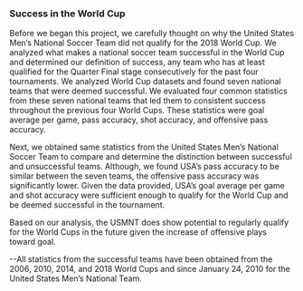 ### Success in the World Cup

Before we began this project, we carefully thought on why the United States Men’s National Soccer Team did not qualify for 
the 2018 World Cup. We analyzed what makes a national soccer team successful in the World Cup and determined our 
definition of success, any team who has at least qualified for the Quarter Final stage consecutively for the past four 
tournaments. We analyzed World Cup datasets and found seven national teams that were deemed successful. We evaluated four 
common statistics from these seven national teams that led them to consistent success throughout the previous four World Cups. 
These statistics were goal average per game, pass accuracy, shot accuracy, and offensive pass accuracy.

Next, we obtained same statistics from the United States Men’s National Soccer Team to compare and determine the distinction 
between successful and unsuccessful teams. Although, we found USA’s pass accuracy to be similar between the seven teams, the 
offensive pass accuracy was significantly lower. Given the data provided, USA’s goal average per game and shot accuracy were 
sufficient enough to qualify for the World Cup and be deemed successful in the tournament. 

Based on our analysis, the USMNT does show potential to regularly qualify for the World Cups in the future given the increase of offensive plays toward goal.

--All statistics from the successful teams have been obtained from the 2006, 2010, 2014, and 2018 World Cups and since January 24, 2010 for the United States Men’s National Team.
